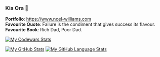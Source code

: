 ### Kia Ora 👋
  
  **Portfolio**: https://www.noel-williams.com  
  **Favourite Quote**: Failure is the condiment that gives success its flavour.    
  **Favourite Book**: Rich Dad, Poor Dad.  
  
  
  [![My Codewars Stats](https://www.codewars.com/users/noelw19/badges/large)]()

[![My GitHub Stats](https://github-readme-stats.vercel.app/api/?username=noelw19&count_private=true&theme=tokyonight&showicons=true)]()
[![My GitHub Language Stats](https://github-readme-stats.vercel.app/api/top-langs/?username=noelw19&langs_count=5&theme=tokyonight)]()


<!--
**noelw19/noelw19** is a ✨ _special_ ✨ repository because its `README.md` (this file) appears on your GitHub profile.

Here are some ideas to get you started:

- 🔭 I’m currently working on ...
- 🌱 I’m currently learning ...
- 👯 I’m looking to collaborate on ...
- 🤔 I’m looking for help with ...
- 💬 Ask me about ...
- 📫 How to reach me: ...
- 😄 Pronouns: ...
- ⚡ Fun fact: ...
-->
